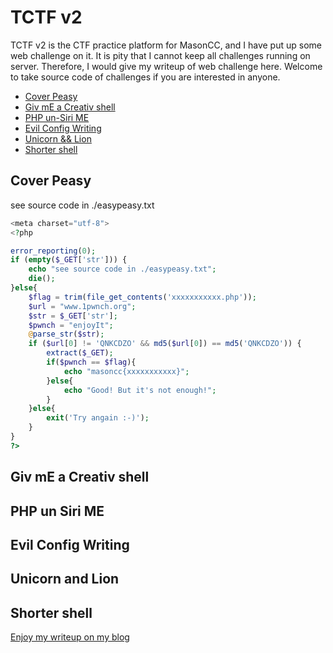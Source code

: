 # TCTF v2 
TCTF v2 is the CTF practice platform for MasonCC, and I have put up some web challenge on it. It is pity that I cannot keep all challenges running on server. Therefore, I would give my writeup of web challenge here. Welcome to take source code of challenges if you are interested in anyone.  
*  [Cover Peasy](#cover-peasy)  
*  [Giv mE a Creativ shell](#giv-me-a-creativ-shell)  
*  [PHP un-Siri ME](#php-un-siri-me)  
*  [Evil Config Writing](#evil-config-writing)  
*  [Unicorn && Lion](#unicorn-and-lion)  
*  [Shorter shell](#shorter-shell)  

## Cover Peasy
see source code in ./easypeasy.txt  
```php
<meta charset="utf-8">
<?php

error_reporting(0);
if (empty($_GET['str'])) {
    echo "see source code in ./easypeasy.txt";
    die();
}else{
    $flag = trim(file_get_contents('xxxxxxxxxxx.php'));
    $url = "www.1pwnch.org";
    $str = $_GET['str'];
    $pwnch = "enjoyIt";
    @parse_str($str);
    if ($url[0] != 'QNKCDZO' && md5($url[0]) == md5('QNKCDZO')) {
        extract($_GET);
        if($pwnch == $flag){
            echo "masoncc{xxxxxxxxxxx}";
        }else{
            echo "Good! But it's not enough!";
        }
    }else{
        exit('Try angain :-)');
    }
}
?>
```

## Giv mE a Creativ shell

## PHP un Siri ME

## Evil Config Writing

## Unicorn and Lion

## Shorter shell
[Enjoy my writeup on my blog](https://shinmao.github.io/2018/02/20/A-tiny-shell/)

